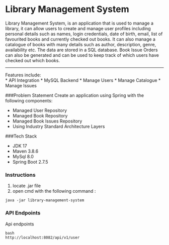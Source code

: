 # Library Management System
Library Management System, is an application that is used to manage a library, it can allow users to create and manage user profiles including personal details such as names, login credentials, date of birth, email, list of favourited books and currently checked out books. It can also manage a catalogue of books with many details such as author, description, genre, availability etc.  The data are stored in a SQL database.
Book Issue Orders can also be generated and can be used to keep track of which users have checked out which books.
<br>
<hr>
Features include:<br>
* API Integration
* MySQL Backend
* Manage Users
* Manage Catalogue
* Manage Issues


###Problem Statement
Create an application using Spring with the following components:
- Managed User Repository
- Managed Book Repository
- Managed Book Issues Repository
- Using Industry Standard Architecture Layers

###Tech Stack
* JDK 17
* Maven 3.8.6
* MySql 8.0
* Spring Boot 2.7.5

### Instructions

1. locate .jar file
2. open cmd with the following command :

```
java -jar library-management-system
```


### API Endpoints
Api endpoints

```
bash
http://localhost:8082/api/v1/user
```
